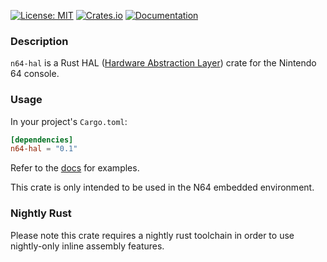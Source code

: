 [![License: MIT](https://img.shields.io/badge/License-MIT-blue?style=flat-square)](LICENSE)
[![Crates.io](https://img.shields.io/crates/v/n64-hal?style=flat-square)](https://crates.io/crates/n64-hal)
[![Documentation](https://img.shields.io/docsrs/n64-hal?style=flat-square)](https://docs.rs/n64-hal)

### Description
`n64-hal` is a Rust HAL ([Hardware Abstraction Layer](https://rust-embedded.github.io/book/start/registers.html)) crate for the Nintendo 64 console.

### Usage
In your project's `Cargo.toml`:
```Toml
[dependencies]
n64-hal = "0.1"
```

Refer to the [docs](https://docs.rs/n64-hal) for examples.

This crate is only intended to be used in the N64 embedded environment. 

### Nightly Rust
Please note this crate requires a nightly rust toolchain in order to use nightly-only inline assembly features.